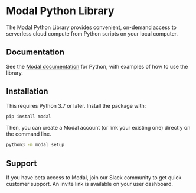 # Modal Python Library

The Modal Python Library provides convenient, on-demand access to serverless
cloud compute from Python scripts on your local computer.

## Documentation

See the [Modal documentation](http://modal.com/docs) for Python, with examples
of how to use the library.

## Installation

This requires Python 3.7 or later. Install the package with:

```bash
pip install modal
```

Then, you can create a Modal account (or link your existing one) directly on the
command line.

```bash
python3 -m modal setup
```

## Support

If you have beta access to Modal, join our Slack community to get quick customer
support. An invite link is available on your user dashboard.
